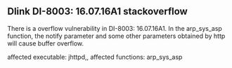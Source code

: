 ## Dlink DI-8003: 16.07.16A1 stackoverflow

There is a overflow vulnerability in DI-8003: 16.07.16A1. In the arp_sys_asp function, the notify parameter and some other parameters obtained by http will cause buffer overflow.

affected executable: jhttpd,, affected functions: arp_sys_asp

![]()






![]()






![]()





![]()





![]()
